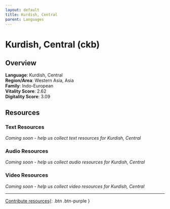 ```yaml
---
layout: default
title: Kurdish, Central
parent: Languages
---
```


# Kurdish, Central (ckb)

## Overview

**Language**: Kurdish, Central  
**Region/Area**: Western Asia, Asia  
**Family**: Indo-European  
**Vitality Score**: 2.62  
**Digitality Score**: 3.09  

## Resources

### Text Resources
*Coming soon - help us collect text resources for Kurdish, Central*

### Audio Resources
*Coming soon - help us collect audio resources for Kurdish, Central*

### Video Resources
*Coming soon - help us collect video resources for Kurdish, Central*

---

[Contribute resources](https://fairtrain.github.io/){: .btn .btn-purple }
